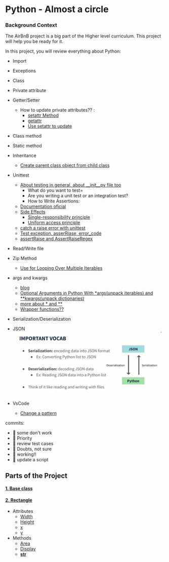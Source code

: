 # Python - Almost a circle


### Background Context
The AirBnB project is a big part of the Higher level curriculum. This project will help you be ready for it.

In this project, you will review everything about Python:

- Import
- Exceptions
- Class
- Private attribute
- Getter/Setter
  - How to update private attributes?? :
    - [setattr Method](https://docs.python.org/3/library/functions.html#setattr)
    - [getattr](https://docs.python.org/3/library/functions.html#getattr)
    - [Use setattr to update](https://stackoverflow.com/questions/8187082/how-can-you-set-class-attributes-from-variable-arguments-kwargs-in-python)
- Class method
- Static method
- Inheritance
  - [Create parent class object from child class](https://stackoverflow.com/questions/57786711/python-inheritance-create-parent-class-object-from-child-class)

- Unittest
  - [About testing in general, about __init__py file too](https://realpython.com/python-testing/)
    - What do you want to test=
    - Are you writing a unit test or an integration test?
    - How to Write Assertions:
  - [Documentation oficial](https://docs.python.org/3/library/unittest.html)
  - [Side Effects]()
    - [Single-responsibility principle](https://en.wikipedia.org/wiki/Single-responsibility_principle)
    - [Uniform access principle](https://en.wikipedia.org/wiki/Uniform_access_principle#Python)
  - [catch a raise error with unittest](https://www.youtube.com/watch?v=cdxRMjYDrmg&ab_channel=ParisNakitaKejser)
  - [Test exception, asserRiase, error_code](https://www.youtube.com/watch?v=LxbiAHGkPhk&ab_channel=AnInsightfulTechie)
  - [assertRaise and AssertRaiseRegex](https://www.tutorialspoint.com/unittest_framework/unittest_framework_exceptions_test.htm)

- Read/Write file

- Zip Method
  - [Use for Looping Over Multiple Iterables](https://realpython.com/python-zip-function/)

- args and kwargs
  - [blog](https://yasoob.me/2013/08/04/args-and-kwargs-in-python-explained/)
  - [Optional Arguments in Python With *args(unpack iterables) and **kwargs(unpack dictionaries)](https://www.youtube.com/watch?v=WcTXxX3vYgY&ab_channel=RealPython)
  - [more about * and **](https://realpython.com/python-kwargs-and-args/)
  - [Wrapper functions??](https://www.geeksforgeeks.org/function-wrappers-in-python/)

- Serialization/Deserialization

- JSON
![Serialitation - Deserialitation](https://github.com/Daniel13713/holbertonschool-higher_level_programming/blob/master/0x0C-python-almost_a_circle/images/Serialization.PNG)

- VsCode
  - [Change a pattern](https://www.jasoft.org/Blog/post/buscar-y-reemplazar-en-visual-studio-code-cambiando-mayusculas-por-minusculas)

commits:
- :stop_sign: some don't work
- :rotating_light: Priority
- :construction: review test cases
- :wilted_flower: Doubts, not sure
- :deciduous_tree: working!!
- :arrows_counterclockwise: update a script

## Parts of the Project

#### [1. Base class](https://github.com/Daniel13713/holbertonschool-higher_level_programming/blob/master/0x0C-python-almost_a_circle/models/base.py)

#### [2. Rectangle](https://github.com/Daniel13713/holbertonschool-higher_level_programming/blob/master/0x0C-python-almost_a_circle/models/rectangle.py)
  - Attributes
    - [Width](https://github.com/Daniel13713/holbertonschool-higher_level_programming/blob/5002134d000a267c20418bf98496e0f2dd6ae277/0x0C-python-almost_a_circle/models/rectangle.py#L89)
    - [Height](https://github.com/Daniel13713/holbertonschool-higher_level_programming/blob/5002134d000a267c20418bf98496e0f2dd6ae277/0x0C-python-almost_a_circle/models/rectangle.py#L59)
    - [x](https://github.com/Daniel13713/holbertonschool-higher_level_programming/blob/5002134d000a267c20418bf98496e0f2dd6ae277/0x0C-python-almost_a_circle/models/rectangle.py#L69)
    - [y](https://github.com/Daniel13713/holbertonschool-higher_level_programming/blob/5002134d000a267c20418bf98496e0f2dd6ae277/0x0C-python-almost_a_circle/models/rectangle.py#L79)
  - Methods
    - [Area](https://github.com/Daniel13713/holbertonschool-higher_level_programming/blob/5002134d000a267c20418bf98496e0f2dd6ae277/0x0C-python-almost_a_circle/models/rectangle.py#L89)
    - [Display](https://github.com/Daniel13713/holbertonschool-higher_level_programming/blob/5002134d000a267c20418bf98496e0f2dd6ae277/0x0C-python-almost_a_circle/models/rectangle.py#L93)
    - [__str__](https://github.com/Daniel13713/holbertonschool-higher_level_programming/blob/5002134d000a267c20418bf98496e0f2dd6ae277/0x0C-python-almost_a_circle/models/rectangle.py#L102)
